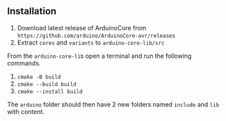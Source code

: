 ## Installation
1. Download latest release of ArduinoCore from `https://github.com/arduino/ArduinoCore-avr/releases`
2. Extract `cores` and `variants` to `arduino-core-lib/src`

From the `arduino-core-lib` open a terminal and run the following commands.
1. `cmake -B build`
2. `cmake --build build`
3. `cmake --install build`

The `arduino` folder should then have 2 new folders named `include` and `lib` with content.
